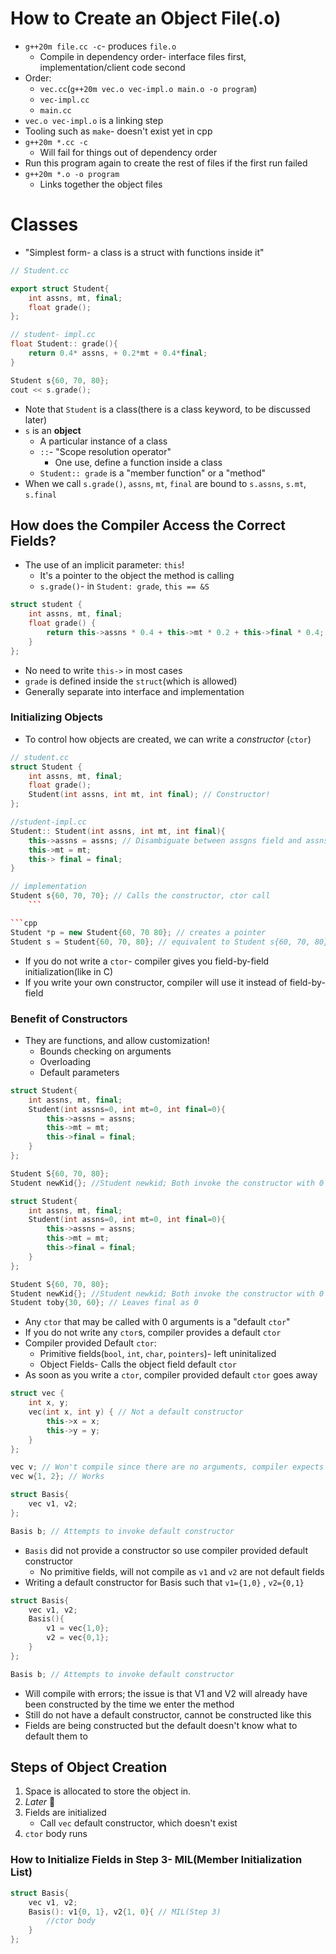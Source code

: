 # How to Create an Object File(.o)
- `g++20m file.cc -c`- produces `file.o`
	- Compile in dependency order- interface files first, implementation/client code second
- Order:
	- `vec.cc`(`g++20m vec.o vec-impl.o main.o -o program`)
	- `vec-impl.cc`
	- `main.cc`
- `vec.o vec-impl.o` is a linking step
- Tooling such as `make`- doesn't exist yet in cpp
- `g++20m *.cc -c`
	- Will fail for things out of dependency order
- Run this program again to create the rest of files if the first run failed
- `g++20m *.o -o program`
	- Links together the object files
# Classes
- "Simplest form- a class is a struct with functions inside it"
```cpp
// Student.cc

export struct Student{
    int assns, mt, final;
    float grade();
};

// student- impl.cc
float Student:: grade(){
    return 0.4* assns, + 0.2*mt + 0.4*final;
}

Student s{60, 70, 80};
cout << s.grade();
```

- Note that `Student` is a class(there is a class keyword, to be discussed later)
- `s` is an **object**
    - A particular instance of a class
    - `::`- "Scope resolution operator"
        - One use, define a function inside a class
    - `Student:: grade` is a "member function" or a "method"
- When we call `s.grade()`, `assns`, `mt`, `final` are bound to `s.assns`, `s.mt`, `s.final`
## How does the Compiler Access the Correct Fields?
- The use of an implicit parameter: `this`!
    - It's a pointer to the object the method is calling
    - `s.grade()`- in `Student: grade`, `this == &S`
```cpp
struct student {
	int assns, mt, final;
	float grade() {
		return this->assns * 0.4 + this->mt * 0.2 + this->final * 0.4;
	}
};
```
- No need to write `this->` in most cases
- `grade` is defined inside the `struct`(which is allowed)
- Generally separate into interface and implementation
### Initializing Objects
- To control how objects are created, we can write a _constructor_ (`ctor`)
```cpp
// student.cc
struct Student {
	int assns, mt, final;
	float grade();
	Student(int assns, int mt, int final); // Constructor!
};
```

```cpp
//student-impl.cc
Student:: Student(int assns, int mt, int final){
	this->assns = assns; // Disambiguate between assgns field and assns args
	this->mt = mt;
	this-> final = final;
}

// implementation
Student s{60, 70, 70}; // Calls the constructor, ctor call 
    ```

```cpp
Student *p = new Student{60, 70 80}; // creates a pointer
Student s = Student{60, 70, 80}; // equivalent to Student s{60, 70, 80};
```
- If you do not write a `ctor`- compiler gives you field-by-field initialization(like in C)
- If you write your own constructor, compiler will use it instead of field-by-field
### Benefit of Constructors
- They are functions, and allow customization!
    - Bounds checking on arguments
    - Overloading
    - Default parameters
```cpp
struct Student{
	int assns, mt, final;
	Student(int assns=0, int mt=0, int final=0){
		this->assns = assns;
		this->mt = mt;
		this->final = final;
	}
};

Student S{60, 70, 80};
Student newKid{}; //Student newkid; Both invoke the constructor with 0 arguments
```
    

```cpp
struct Student{
    int assns, mt, final;
    Student(int assns=0, int mt=0, int final=0){
        this->assns = assns;
        this->mt = mt;
        this->final = final;
    }
};

Student S{60, 70, 80};
Student newKid{}; //Student newkid; Both invoke the constructor with 0 arguments
Student toby{30, 60}; // Leaves final as 0
```
- Any `ctor` that may be called with 0 arguments is a "default `ctor`"
- If you do not write any `ctor`s, compiler provides a default `ctor`
- Compiler provided Default `ctor`:
	- Primitive fields(`bool`, `int`, `char`, `pointers`)- left uninitalized
	- Object Fields- Calls the object field default `ctor`
- As soon as you write a `ctor`, compiler provided default `ctor` goes away
```cpp
struct vec {
    int x, y;
    vec(int x, int y) { // Not a default constructor
        this->x = x;
        this->y = y;
    }
};

vec v; // Won't compile since there are no arguments, compiler expects two
vec w{1, 2}; // Works
```

```cpp
struct Basis{
    vec v1, v2;
};

Basis b; // Attempts to invoke default constructor
```

- `Basis` did not provide a constructor so use compiler provided default constructor
	- No primitive fields, will not compile as `v1` and `v2` are not default fields
- Writing a default constructor for Basis such that `v1={1,0}` , `v2={0,1}`
```cpp
struct Basis{
	vec v1, v2;
	Basis(){
		v1 = vec{1,0};
		v2 = vec{0,1};
	}
};

Basis b; // Attempts to invoke default constructor
```
- Will compile with errors; the issue is that V1 and V2 will already have been constructed by the time we enter the method          
- Still do not have a default constructor, cannot be constructed like this              
- Fields are being constructed but the default doesn't know what to default them to  
## Steps of Object Creation

1. Space is allocated to store the object in.
2. _Later_ 🤔
3. Fields are initialized
	- Call `vec` default constructor, which doesn't exist
4. `ctor` body runs 
### How to Initialize Fields in Step 3- MIL(Member Initialization List)

```cpp
struct Basis{
	vec v1, v2;
	Basis(): v1{0, 1}, v2{1, 0}{ // MIL(Step 3)
		//ctor body
	}
};
```